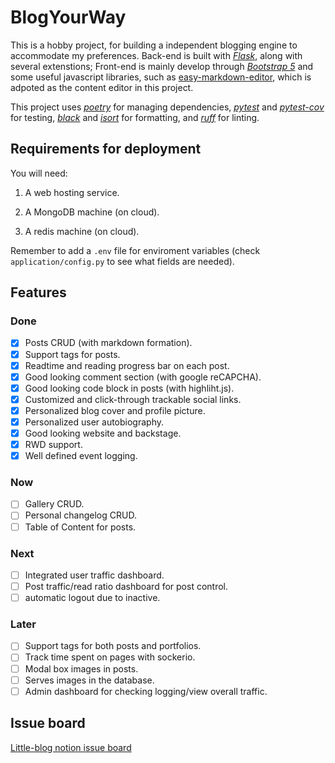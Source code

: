 # BlogYourWay

This is a hobby project, for building a independent blogging engine to accommodate my preferences. Back-end is built with <ins><i>Flask</i></ins>, along with several extenstions; Front-end is mainly develop through <ins><i>Bootstrap 5</i></ins> and some useful javascript libraries, such as [easy-markdown-editor](https://github.com/Ionaru/easy-markdown-editor), which is adpoted as the content editor in this project.

This project uses <ins><i>poetry</i></ins> for managing dependencies, <ins><i>pytest</i></ins> and <ins><i>pytest-cov</i></ins> for testing, <ins><i>black</i></ins> and <ins><i>isort</i></ins> for formatting, and <ins><i>ruff</i></ins> for linting.

## Requirements for deployment

You will need: 

1. A web hosting service.

2. A MongoDB machine (on cloud).

3. A redis machine (on cloud).

Remember to add a `.env` file for enviroment variables (check `application/config.py` to see what fields are needed).

## Features

### Done

- [x] Posts CRUD (with markdown formation).
- [x] Support tags for posts.
- [x] Readtime and reading progress bar on each post.
- [x] Good looking comment section (with google reCAPCHA).
- [x] Good looking code block in posts (with highliht.js).
- [x] Customized and click-through trackable social links. 
- [x] Personalized blog cover and profile picture.
- [x] Personalized user autobiography.
- [x] Good looking website and backstage.
- [x] RWD support.
- [x] Well defined event logging. 

### Now

- [ ] Gallery CRUD.
- [ ] Personal changelog CRUD.
- [ ] Table of Content for posts.
  
### Next 

- [ ] Integrated user traffic dashboard.
- [ ] Post traffic/read ratio dashboard for post control.
- [ ] automatic logout due to inactive.

### Later

- [ ] Support tags for both posts and portfolios.
- [ ] Track time spent on pages with sockerio.
- [ ] Modal box images in posts.
- [ ] Serves images in the database.
- [ ] Admin dashboard for checking logging/view overall traffic.

## Issue board

[Little-blog notion issue board](https://hengtse.notion.site/Little-Blog-119b66fdef244c1ab3041aeb5bda473b?pvs=4)